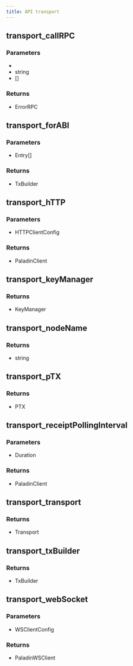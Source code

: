 ```yaml
---
title: API transport
---
```

## transport_callRPC

### Parameters

- 
- string
- []

### Returns

- ErrorRPC

## transport_forABI

### Parameters

- Entry[]

### Returns

- TxBuilder

## transport_hTTP

### Parameters

- HTTPClientConfig

### Returns

- PaladinClient

## transport_keyManager

### Returns

- KeyManager

## transport_nodeName

### Returns

- string

## transport_pTX

### Returns

- PTX

## transport_receiptPollingInterval

### Parameters

- Duration

### Returns

- PaladinClient

## transport_transport

### Returns

- Transport

## transport_txBuilder

### Returns

- TxBuilder

## transport_webSocket

### Parameters

- WSClientConfig

### Returns

- PaladinWSClient

